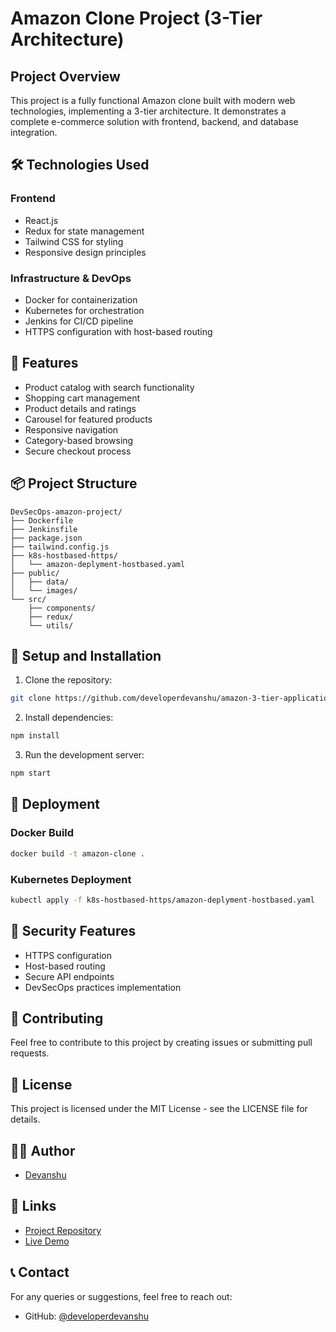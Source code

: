 # Amazon Clone Project (3-Tier Architecture)

## Project Overview
This project is a fully functional Amazon clone built with modern web technologies, implementing a 3-tier architecture. It demonstrates a complete e-commerce solution with frontend, backend, and database integration.

## 🛠️ Technologies Used

### Frontend
- React.js
- Redux for state management
- Tailwind CSS for styling
- Responsive design principles

### Infrastructure & DevOps
- Docker for containerization
- Kubernetes for orchestration
- Jenkins for CI/CD pipeline
- HTTPS configuration with host-based routing

## 🚀 Features
- Product catalog with search functionality
- Shopping cart management
- Product details and ratings
- Carousel for featured products
- Responsive navigation
- Category-based browsing
- Secure checkout process

## 📦 Project Structure
```
DevSecOps-amazon-project/
├── Dockerfile
├── Jenkinsfile
├── package.json
├── tailwind.config.js
├── k8s-hostbased-https/
│   └── amazon-deplyment-hostbased.yaml
├── public/
│   ├── data/
│   └── images/
└── src/
    ├── components/
    ├── redux/
    └── utils/
```

## 🔧 Setup and Installation

1. Clone the repository:
```bash
git clone https://github.com/developerdevanshu/amazon-3-tier-application.git
```

2. Install dependencies:
```bash
npm install
```

3. Run the development server:
```bash
npm start
```

## 🚢 Deployment

### Docker Build
```bash
docker build -t amazon-clone .
```

### Kubernetes Deployment
```bash
kubectl apply -f k8s-hostbased-https/amazon-deplyment-hostbased.yaml
```

## 🔐 Security Features
- HTTPS configuration
- Host-based routing
- Secure API endpoints
- DevSecOps practices implementation

## 🤝 Contributing
Feel free to contribute to this project by creating issues or submitting pull requests.

## 📝 License
This project is licensed under the MIT License - see the LICENSE file for details.

## 👨‍💻 Author
- [Devanshu](https://github.com/developerdevanshu)

## 🔗 Links
- [Project Repository](https://github.com/developerdevanshu/amazon-3-tier-application)
- [Live Demo](https://your-live-demo-link.com)

## 📞 Contact
For any queries or suggestions, feel free to reach out:
- GitHub: [@developerdevanshu](https://github.com/developerdevanshu)
